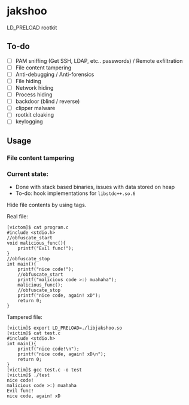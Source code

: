 # jakshoo
LD_PRELOAD rootkit

## To-do

- [ ] PAM sniffing (Get SSH, LDAP, etc.. passwords) / Remote exfiltration
- [ ] File content tampering
- [ ] Anti-debugging / Anti-forensics
- [ ] File hiding
- [ ] Network hiding
- [ ] Process hiding
- [ ] backdoor (blind / reverse)
- [ ] clipper malware
- [ ] rootkit cloaking
- [ ] keylogging

## Usage
### File content tampering
### Current state: 
- Done with stack based binaries, issues with data stored on heap
- To-do: hook implementations for `libstdc++.so.6`

Hide file contents by using tags.

Real file:
```
[victom]$ cat program.c                                                                                                                   
#include <stdio.h>
//obfuscate_start
void malicious_func(){
	printf("Evil func!");
}
//obfuscate_stop
int main(){
	printf("nice code!");
	//obfuscate_start
	printf("malicious code >:) muahaha");
	malicious_func();
	//obfuscate_stop
	printf("nice code, again! xD");
	return 0;
}
```

Tampered file:
```
[victim]$ export LD_PRELOAD=./libjakshoo.so                                                                                             
[victim]$ cat test.c                                                                                                                   
#include <stdio.h>
int main(){
	printf("nice code!\n");
	printf("nice code, again! xD\n");
	return 0;
}
[victim]$ gcc test.c -o test                                                                                                           
[victim]$ ./test                                                                                                                       
nice code!
malicious code >:) muahaha
Evil func!
nice code, again! xD

```
